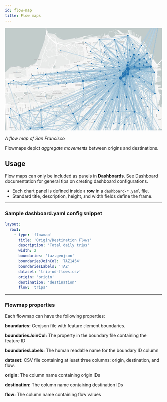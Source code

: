 ```yaml
---
id: flow-map
title: Flow maps
---
```


![flow map example](assets/flow-map.jpg)

_A flow map of San Francisco_

Flowmaps depict _aggregate movements_ between origins and destinations.

## Usage

Flow maps can only be included as panels in **Dashboards**. See Dashboard documentation for general tips on creating dashboard configurations.

- Each chart panel is defined inside a **row** in a `dashboard-*.yaml` file.
- Standard title, description, height, and width fields define the frame.

---

### Sample dashboard.yaml config snippet

```yaml
layout:
  row1:
    - type: 'flowmap'
      title: 'Origin/Destination Flows'
      description: 'Total daily trips'
      width: 2
      boundaries: 'taz.geojson'
      boundariesJoinCol: 'TAZ1454'
      boundariesLabels: 'TAZ'
      dataset: 'trip-od-flows.csv'
      origin: 'origin'
      destination: 'destination'
      flow: 'trips'
```

---

### Flowmap properties

Each flowmap can have the following properties:

**boundaries:** Geojson file with feature element boundaries.

**boundariesJoinCol:** The property in the boundary file containing the feature ID

**boundariesLabels:** The human readable name for the boundary ID column

**dataset:** CSV file containing at least three columns: origin, destination, and flow.

**origin:** The column name containing origin IDs

**destination:** The column name containing destination IDs

**flow:** The column name containing flow values
